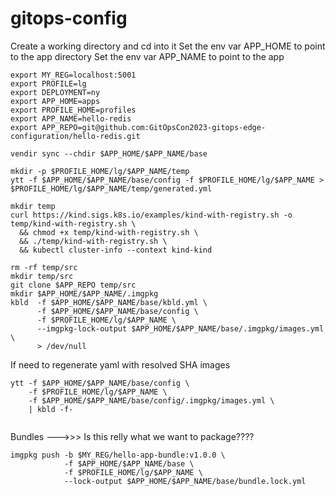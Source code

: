 # gitops-config

Create a working directory and cd into it
Set the env var APP_HOME to point to the app directory
Set the env var APP_NAME to point to the app

```shell
export MY_REG=localhost:5001
export PROFILE=lg
export DEPLOYMENT=ny
export APP_HOME=apps
export PROFILE_HOME=profiles
export APP_NAME=hello-redis
export APP_REPO=git@github.com:GitOpsCon2023-gitops-edge-configuration/hello-redis.git
```

``` shell
vendir sync --chdir $APP_HOME/$APP_NAME/base
```

```shell
mkdir -p $PROFILE_HOME/lg/$APP_NAME/temp
ytt -f $APP_HOME/$APP_NAME/base/config -f $PROFILE_HOME/lg/$APP_NAME >  $PROFILE_HOME/lg/$APP_NAME/temp/generated.yml
```

```shell
mkdir temp
curl https://kind.sigs.k8s.io/examples/kind-with-registry.sh -o temp/kind-with-registry.sh \
  && chmod +x temp/kind-with-registry.sh \
  && ./temp/kind-with-registry.sh \
  && kubectl cluster-info --context kind-kind
```

```shell
rm -rf temp/src
mkdir temp/src
git clone $APP_REPO temp/src
mkdir $APP_HOME/$APP_NAME/.imgpkg     
kbld  -f $APP_HOME/$APP_NAME/base/kbld.yml \
      -f $APP_HOME/$APP_NAME/base/config \
      -f $PROFILE_HOME/lg/$APP_NAME \
      --imgpkg-lock-output $APP_HOME/$APP_NAME/base/.imgpkg/images.yml \
      > /dev/null     
```

If need to regenerate yaml with resolved SHA images
```shell
ytt -f $APP_HOME/$APP_NAME/base/config \
    -f $PROFILE_HOME/lg/$APP_NAME \
    -f $APP_HOME/$APP_NAME/base/config/.imgpkg/images.yml \
    | kbld -f-
    
```

Bundles --->>> Is this relly what we want to package????
```shell
imgpkg push -b $MY_REG/hello-app-bundle:v1.0.0 \
            -f $APP_HOME/$APP_NAME/base \
            -f $PROFILE_HOME/lg/$APP_NAME \
            --lock-output $APP_HOME/$APP_NAME/base/bundle.lock.yml
```


